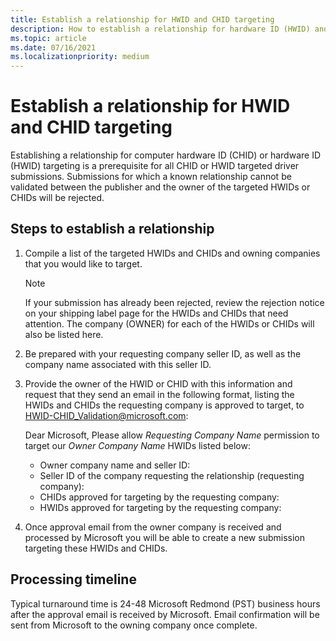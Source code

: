 ```yaml
---
title: Establish a relationship for HWID and CHID targeting
description: How to establish a relationship for hardware ID (HWID) and computer hardware ID (CHID) targeting
ms.topic: article
ms.date: 07/16/2021
ms.localizationpriority: medium
---
```


# Establish a relationship for HWID and CHID targeting

Establishing a relationship for computer hardware ID (CHID) or hardware ID (HWID) targeting is a prerequisite for all CHID or HWID targeted driver submissions. Submissions for which a known relationship cannot be validated between the publisher and the owner of the targeted HWIDs or CHIDs will be rejected.

## Steps to establish a relationship

1. Compile a list of the targeted HWIDs and CHIDs and owning companies that you would like to target.

    > [!NOTE]
    > If your submission has already been rejected, review the rejection notice on your shipping label page for the HWIDs and CHIDs that need attention. The company (OWNER) for each of the HWIDs or CHIDs will also be listed here.

1. Be prepared with your requesting company seller ID, as well as the company name associated with this seller ID.

1. Provide the owner of the HWID or CHID with this information and request that they send an email in the following format, listing the HWIDs and CHIDs the requesting company is approved to target, to HWID-CHID_Validation@microsoft.com:

    Dear Microsoft,
    Please allow *Requesting Company Name* permission to target our *Owner Company Name* HWIDs listed below:

    - Owner company name and seller ID:
    - Seller ID of the company requesting the relationship (requesting company):
    - CHIDs approved for targeting by the requesting company:
    - HWIDs approved for targeting by the requesting company:

1. Once approval email from the owner company is received and processed by Microsoft you will be able to create a new submission targeting these HWIDs and CHIDs.

## Processing timeline

Typical turnaround time is 24-48 Microsoft Redmond (PST) business hours after the approval email is received by Microsoft. Email confirmation will be sent from Microsoft to the owning company once complete.
